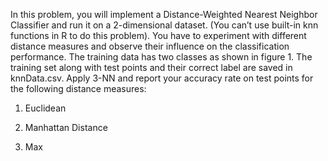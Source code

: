
In this problem, you will implement a Distance-Weighted Nearest Neighbor Classifier and run it on a 2-dimensional dataset. (You can’t use built-in knn functions in R to do this problem). You have to experiment with different distance measures and observe their influence on the classification performance.
The training data has two classes as shown in figure 1. The training set along with test points and their correct label are saved in knnData.csv.
Apply 3-NN and report your accuracy rate on test points for the following distance measures:

1. Euclidean

2. Manhattan Distance

3. Max
